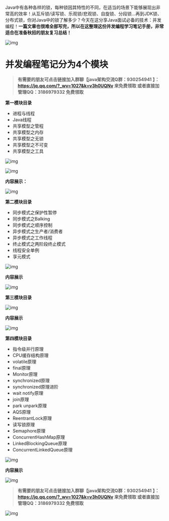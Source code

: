 Java中有各种各样的锁，每种锁因其特性的不同，在适当的场景下能够展现出非常高的效率！从互斥锁/读写锁、乐观锁/悲观锁、自旋锁、分段锁…再到JDK锁、分布式锁，你对Java中的锁了解多少？今天在这分享Java面试必备的技术：并发编程！**一篇文章也很难全部写完，所以在这整理这份并发编程学习笔记手册，非常适合在准备秋招的朋友复习总结！**

![img](https://p3-tt.byteimg.com/large/pgc-image/0ad270f70bec4ac4ba2d2f88b04c9d26)

# 并发编程笔记分为4个模块

> **有需要的朋友可点击链接加入群聊【java架构交流Q群：930254941 】：https://jq.qq.com/?_wv=1027&k=v3h0UQNv 来免费领取 或者直接加管理QQ：3186979332 免费领取**

**第一模块目录**

- 进程与线程
- Java线程
- 共享模型之管程
- 共享模型之内存
- 共享模型之无锁
- 共享模型之不可变
- 共享模型之工具

![img](https://p3-tt.byteimg.com/large/pgc-image/e99ed9dba3294296a403d9487bedec8f)

![img](https://p26-tt.byteimg.com/large/pgc-image/76012cb4e8cd400ab950f0dcd66e689f)

**内容展示：**

![img](https://p9-tt.byteimg.com/large/pgc-image/e078754431194925a1203f577f41b75d)

**第二模块目录**

- 同步模式之保护性暂停
- 同步模式之Balking
- 同步模式之顺序控制
- 异步模式之生产者/消费者
- 异步模式之工作线程
- 终止模式之两阶段终止模式
- 线程安全单例
- 享元模式

![img](https://p3-tt.byteimg.com/large/pgc-image/f854375220aa4f679158313f61121f8b)

**内容展示**

![img](https://p26-tt.byteimg.com/large/pgc-image/9917ab0034ed4308acee1f1a386fa15a)

**第三模块目录**

![img](https://p6-tt.byteimg.com/large/pgc-image/eb612ace135f48dab406fbc8f77c27dc)

**内容展示**

![img](https://p3-tt.byteimg.com/large/pgc-image/c5fb46d70f0e498bbe47b9f725988eec)

**第四模块目录**

- 指令级并行原理
- CPU缓存结构原理
- volatile原理
- final原理
- Monitor原理
- synchronized原理
- synchronized原理进阶
- wait notify原理
- join原理
- park unpark原理
- AQS原理
- ReentrantLock原理
- 读写锁原理
- Semaphore原理
- ConcurrentHashMap原理
- LinkedBlockingQueue原理
- ConcurrentLinkedQueue原理

![img](https://p3-tt.byteimg.com/large/pgc-image/30a7b164169e4f69a330b2e06ef3b989)

**内容展示**

![img](https://p1-tt.byteimg.com/large/pgc-image/8bf75b475b54415598534f0600775dfd)

> **有需要的朋友可点击链接加入群聊【java架构交流Q群：930254941 】：https://jq.qq.com/?_wv=1027&k=v3h0UQNv 来免费领取 或者直接加管理QQ：3186979332 免费领取**

![img](https://p3-tt.byteimg.com/large/pgc-image/0ad270f70bec4ac4ba2d2f88b04c9d26)